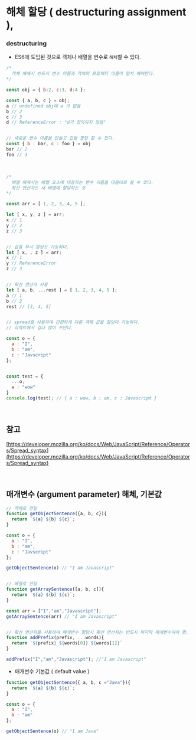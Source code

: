 # 해체 할당 ( destructuring assignment ), 

### destructuring

- ES6에 도입된 것으로 객체나 배열을 변수로 `해체`할 수 있다.

``` javascript
/*
  객체 해체시 반드시 변수 이름과 객체의 프로퍼티 이름이 일치 해야한다.
*/

const obj = { b:2, c:3, d:4 };

const { a, b, c } = obj;
a // undefined obj에 a 가 없음
b // 2
c // 3
d // ReferenceError : "d가 정의되지 않음"


// 새로운 변수 이름을 만들고 값을 할당 할 수 있다.
const { b : bar, c : foo } = obj
bar // 2
foo // 3
```

<br/>

```javascript
/*
  배열 해체시는 배열 요소에 대응하는 변수 이름을 마음대로 쓸 수 있다.
  확산 연산자는 새 배열에 할당하는 것
*/

const arr = [ 1, 2, 3, 4, 5 ];

let [ x, y, z ] = arr;
x // 1
y // 2
z // 3


// 값을 무시 할당도 가능하다.
let [ x, , z ] = arr;
x // 1
y // ReferenceError
z // 3


// 확산 연산자 사용
let [ a, b, ...rest ] = [ 1, 2, 3, 4, 5 ];
a // 1
b // 2
rest // [3, 4, 5]


// spread를 사용하여 간편하게 다른 객체 값을 할당이 가능하다.
// 리액트에서 겁나 많이 쓰인다.

const o = {
  a : "I",
  b : "am",
  c : "Javscript"
};


const test = {
  ...o,
  a : "wow"
}
console.log(test); // { a : wow, b : am, c : Javascript }

```
<br/>

## 참고

[https://developer.mozilla.org/ko/docs/Web/JavaScript/Reference/Operators/Spread_syntax](https://developer.mozilla.org/ko/docs/Web/JavaScript/Reference/Operators/Spread_syntax)

<br/>

## 매개변수 (argument parameter) 해체, 기본값

```javascript
// 객체로 전달
function getObjectSentence({a, b, c}){
  return `${a} ${b} ${c}`;
}

const o = {
  a : "I",
  b : "am",
  c : "Javscript"
};

getObjectSentence(o) // "I am Javascript"


// 배열로 전달
function getArraySentence([a, b, c]){
  return `${a} ${b} ${c}`;
}

const arr = ["I","am","Javascript"];
getArraySentence(arr) // "I am Javascript"


// 확산 연산자를 사용하여 매개변수 할당시 확산 연산자는 반드시 마지막 매개변수여야 함.
function addPrefix(prefix, ...words){
  return `${prefix} ${words[0]} ${words[1]}`
}

addPrefix("I","am","Javascript"); //"I am Javascript"
```

- 매개변수 기본값 ( default value )

```javascript
function getObjectSentence({ a, b, c ="Java"}){
  return `${a} ${b} ${c}`;
}

const o = {
  a : "I",
  b : "am"
};

getObjectSentence(o) // "I am Java"
```